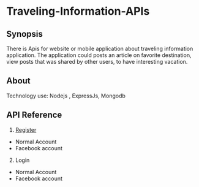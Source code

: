 # Traveling-Information-APIs

## Synopsis
There is Apis for website or mobile application about traveling information application. The application could posts an article on favorite destination, view posts that was shared by other users,  to have interesting vacation.

## About
Technology use: Nodejs , ExpressJs, Mongodb

## API Reference
1. [Register](https://github.com/ntlzz93/Traveling-Information-APIs/blob/master/Register.md)
  * Normal Account
  * Facebook account 
2. Login
  * Normal Account
  * Facebook account 
